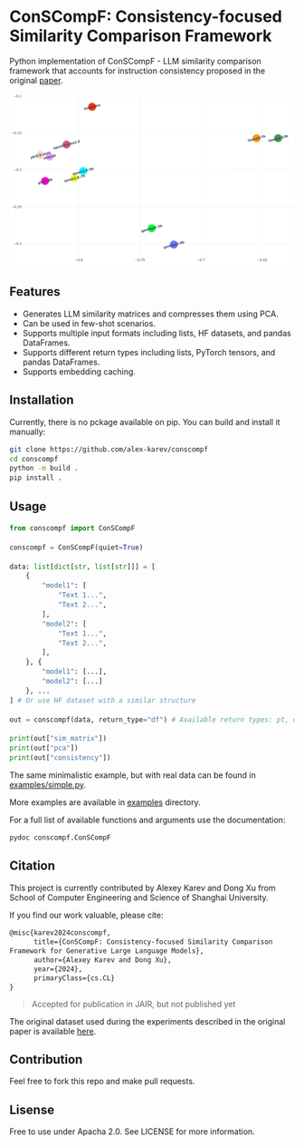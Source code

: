 # ConSCompF: Consistency-focused Similarity Comparison Framework

Python implementation of ConSCompF - LLM similarity comparison framework that accounts for instruction consistency proposed in the original [paper](#).

![LLM comprarison using ConSCompF](https://github.com/alex-karev/conscompf/blob/97c84359e2f581e2991901734f4a27af710dbeef/assets/screenshot.png)

## Features

- Generates LLM similarity matrices and compresses them using PCA.
- Can be used in few-shot scenarios.
- Supports multiple input formats including lists, HF datasets, and pandas DataFrames.
- Supports different return types including lists, PyTorch tensors, and pandas DataFrames.
- Supports embedding caching.

## Installation

Currently, there is no pckage available on pip. You can build and install it manually:

```bash
git clone https://github.com/alex-karev/conscompf
cd conscompf
python -m build .
pip install .
```

## Usage

```python
from conscompf import ConSCompF

conscompf = ConSCompF(quiet=True)

data: list[dict[str, list[str]]] = [
    {
        "model1": [
            "Text 1...",
            "Text 2...",
        ], 
        "model2": [
            "Text 1...",
            "Text 2...",
        ], 
    }, {
        "model1": [...],
        "model2": [...]
    }, ...
] # Or use HF dataset with a similar structure

out = conscompf(data, return_type="df") # Available return types: pt, df, list

print(out["sim_matrix"])
print(out["pca"])
print(out["consistency"])
```

The same minimalistic example, but with real data can be found in [examples/simple.py](https://github.com/alex-karev/conscompf/tree/main/examples/simple.py).

More examples are available in [examples](https://github.com/alex-karev/conscompf/tree/main/examples) directory.

For a full list of available functions and arguments use the documentation:

```bash
pydoc conscompf.ConSCompF
```

## Citation

This project is currently contributed by Alexey Karev and Dong Xu from School of Computer Engineering and Science of Shanghai University.

If you find our work valuable, please cite:

```
@misc{karev2024conscompf,
      title={ConSCompF: Consistency-focused Similarity Comparison Framework for Generative Large Language Models}, 
      author={Alexey Karev and Dong Xu},
      year={2024},
      primaryClass={cs.CL}
}
```

> Accepted for publication in JAIR, but not published yet

The original dataset used during the experiments described in the original paper is available [here](https://huggingface.co/datasets/alex-karev/llm-comparison).

## Contribution

Feel free to fork this repo and make pull requests.

## Lisense

Free to use under Apacha 2.0. See LICENSE for more information.
